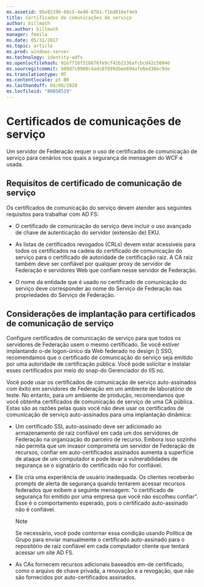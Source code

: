 ```yaml
---
ms.assetid: 95e82190-68c5-4e40-87b1-f1bd816ef4e9
title: Certificados de comunicações de serviço
author: billmath
ms.author: billmath
manager: femila
ms.date: 05/31/2017
ms.topic: article
ms.prod: windows-server
ms.technology: identity-adfs
ms.openlocfilehash: 91ef716f518676fe9cf42b2136afcbcd42c50946
ms.sourcegitcommit: b00d7c8968c4adc8f699dbee694afe6ed36bc9de
ms.translationtype: MT
ms.contentlocale: pt-BR
ms.lasthandoff: 04/08/2020
ms.locfileid: "80858519"
---
```

# <a name="service-communications-certificates"></a>Certificados de comunicações de serviço

Um servidor de Federação requer o uso de certificados de comunicação de serviço para cenários nos quais a segurança de mensagem do WCF é usada.  
  
## <a name="service-communication-certificate-requirements"></a>Requisitos de certificado de comunicação de serviço  
Os certificados de comunicação do serviço devem atender aos seguintes requisitos para trabalhar com AD FS:  
  
-   O certificado de comunicação do serviço deve incluir o uso avançado de chave de autenticação do servidor \(extensão de\) EKU.  
  
-   As listas de certificados revogados \(CRLs\) devem estar acessíveis para todos os certificados na cadeia do certificado de comunicação do serviço para o certificado de autoridade de certificação raiz. A CA raiz também deve ser confiável por qualquer proxy de servidor de Federação e servidores Web que confiam nesse servidor de Federação.  
  
-   O nome da entidade que é usado no certificado de comunicação do serviço deve corresponder ao nome do Serviço de Federação nas propriedades do Serviço de Federação.  
  
## <a name="deployment-considerations-for-service-communication-certificates"></a>Considerações de implantação para certificados de comunicação de serviço  
Configure certificados de comunicação de serviço para que todos os servidores de Federação usem o mesmo certificado. Se você estiver implantando o\-de logon\-único da Web federado no design \(\) SSO, recomendamos que o certificado de comunicação do serviço seja emitido por uma autoridade de certificação pública. Você pode solicitar e instalar esses certificados por meio do snap\-do Gerenciador do IIS no.  
  
Você pode usar os certificados de comunicação de serviço auto\-assinados com êxito em servidores de Federação em um ambiente de laboratório de teste. No entanto, para um ambiente de produção, recomendamos que você obtenha certificados de comunicação de serviço de uma CA pública. Estas são as razões pelas quais você não deve usar os certificados de comunicação de serviço auto\-assinados para uma implantação dinâmica:  
  
-   Um certificado SSL auto\-assinado deve ser adicionado ao armazenamento de raiz confiável em cada um dos servidores de Federação na organização do parceiro de recurso. Embora isso sozinho não permita que um invasor comprometa um servidor de Federação de recursos, confiar em auto\-certificados assinados aumenta a superfície de ataque de um computador e pode levar a vulnerabilidades de segurança se o signatário do certificado não for confiável.  
  
-   Ele cria uma experiência de usuário inadequada. Os clientes receberão prompts de alerta de segurança quando tentarem acessar recursos federados que exibem a seguinte mensagem: "o certificado de segurança foi emitido por uma empresa que você não escolheu confiar". Esse é o comportamento esperado, pois o certificado auto\-assinado não é confiável.  
  
    > [!NOTE]  
    > Se necessário, você pode contornar essa condição usando Política de Grupo para enviar manualmente o certificado auto\-assinado para o repositório de raiz confiável em cada computador cliente que tentará acessar um site AD FS.  
  
-   As CAs fornecem recursos adicionais baseados em\-de certificado, como o arquivo de chave privada, a renovação e a revogação, que não são fornecidos por auto\-certificados assinados.  
  

